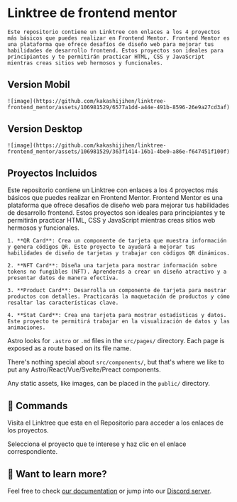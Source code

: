 # Linktree de frontend mentor

```
Este repositorio contiene un Linktree con enlaces a los 4 proyectos más básicos que puedes realizar en Frontend Mentor. Frontend Mentor es una plataforma que ofrece desafíos de diseño web para mejorar tus habilidades de desarrollo frontend. Estos proyectos son ideales para principiantes y te permitirán practicar HTML, CSS y JavaScript mientras creas sitios web hermosos y funcionales.
```
## Version Mobil 
```
![image](https://github.com/kakashijihen/linktree-frontend_mentor/assets/106981529/6577a1dd-a44e-491b-8596-26e9a27cd3af)
```
## Version Desktop
```
![image](https://github.com/kakashijihen/linktree-frontend_mentor/assets/106981529/363f1414-16b1-4be0-a86e-f647451f100f)

``` 

## Proyectos Incluidos

Este repositorio contiene un Linktree con enlaces a los 4 proyectos más básicos que puedes realizar en Frontend Mentor. Frontend Mentor es una plataforma que ofrece desafíos de diseño web para mejorar tus habilidades de desarrollo frontend. Estos proyectos son ideales para principiantes y te permitirán practicar HTML, CSS y JavaScript mientras creas sitios web hermosos y funcionales.

```
1. **QR Card**: Crea un componente de tarjeta que muestra información y genera códigos QR. Este proyecto te ayudará a mejorar tus habilidades de diseño de tarjetas y trabajar con códigos QR dinámicos.

2. **NFT Card**: Diseña una tarjeta para mostrar información sobre tokens no fungibles (NFT). Aprenderás a crear un diseño atractivo y a presentar datos de manera efectiva.

3. **Product Card**: Desarrolla un componente de tarjeta para mostrar productos con detalles. Practicarás la maquetación de productos y cómo resaltar las características clave.

4. **Stat Card**: Crea una tarjeta para mostrar estadísticas y datos. Este proyecto te permitirá trabajar en la visualización de datos y las animaciones.
```

Astro looks for `.astro` or `.md` files in the `src/pages/` directory. Each page is exposed as a route based on its file name.

There's nothing special about `src/components/`, but that's where we like to put any Astro/React/Vue/Svelte/Preact components.

Any static assets, like images, can be placed in the `public/` directory.

## 🧞 Commands

Visita el Linktree que esta en el Repositorio para acceder a los enlaces de los proyectos.

Selecciona el proyecto que te interese y haz clic en el enlace correspondiente.


## 👀 Want to learn more?

Feel free to check [our documentation](https://docs.astro.build) or jump into our [Discord server](https://astro.build/chat).
